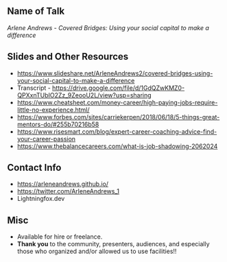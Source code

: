 ## Name of Talk 
*Arlene Andrews - Covered Bridges: Using your social capital to make a difference* 

## Slides and Other Resources
* https://www.slideshare.net/ArleneAndrews2/covered-bridges-using-your-social-capital-to-make-a-difference
* Transcript - https://drive.google.com/file/d/1GdQZwKMZ0-QPXxnTUbIO2Zz_9ZeooU2L/view?usp=sharing
* https://www.cheatsheet.com/money-career/high-paying-jobs-require-little-no-experience.html/
* https://www.forbes.com/sites/carriekerpen/2018/06/18/5-things-great-mentors-do/#255b70216b58
* https://www.risesmart.com/blog/expert-career-coaching-advice-find-your-career-passion
* https://www.thebalancecareers.com/what-is-job-shadowing-2062024

## Contact Info
- https://arleneandrews.github.io/
- https://twitter.com/ArleneAndrews_1
- Lightningfox.dev

## Misc 
* Available for hire or freelance. 
* **Thank you** to the community, presenters, audiences, and especially those who organized and/or allowed us to use facilities!!